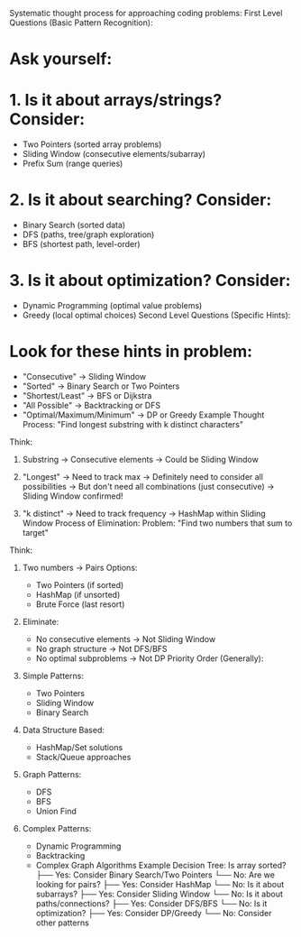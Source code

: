 Systematic thought process for approaching coding problems:
First Level Questions (Basic Pattern Recognition):
# Ask yourself:
# 1. Is it about arrays/strings? Consider:
- Two Pointers (sorted array problems)
- Sliding Window (consecutive elements/subarray)
- Prefix Sum (range queries)

# 2. Is it about searching? Consider:
- Binary Search (sorted data)
- DFS (paths, tree/graph exploration)
- BFS (shortest path, level-order)

# 3. Is it about optimization? Consider:
- Dynamic Programming (optimal value problems)
- Greedy (local optimal choices)
  Second Level Questions (Specific Hints):
# Look for these hints in problem:
- "Consecutive" -> Sliding Window
- "Sorted" -> Binary Search or Two Pointers
- "Shortest/Least" -> BFS or Dijkstra
- "All Possible" -> Backtracking or DFS
- "Optimal/Maximum/Minimum" -> DP or Greedy
  Example Thought Process:
  "Find longest substring with k distinct characters"

Think:
1. Substring -> Consecutive elements
   -> Could be Sliding Window

2. "Longest" -> Need to track max
   -> Definitely need to consider all possibilities
   -> But don't need all combinations (just consecutive)
   -> Sliding Window confirmed!

3. "k distinct" -> Need to track frequency
   -> HashMap within Sliding Window
   Process of Elimination:
   Problem: "Find two numbers that sum to target"

Think:
1. Two numbers -> Pairs
   Options:
    - Two Pointers (if sorted)
    - HashMap (if unsorted)
    - Brute Force (last resort)

2. Eliminate:
    - No consecutive elements -> Not Sliding Window
    - No graph structure -> Not DFS/BFS
    - No optimal subproblems -> Not DP
      Priority Order (Generally):
1. Simple Patterns:
    - Two Pointers
    - Sliding Window
    - Binary Search

2. Data Structure Based:
    - HashMap/Set solutions
    - Stack/Queue approaches

3. Graph Patterns:
    - DFS
    - BFS
    - Union Find

4. Complex Patterns:
    - Dynamic Programming
    - Backtracking
    - Complex Graph Algorithms
      Example Decision Tree:
      Is array sorted?
      ├── Yes: Consider Binary Search/Two Pointers
      └── No: Are we looking for pairs?
      ├── Yes: Consider HashMap
      └── No: Is it about subarrays?
      ├── Yes: Consider Sliding Window
      └── No: Is it about paths/connections?
      ├── Yes: Consider DFS/BFS
      └── No: Is it optimization?
      ├── Yes: Consider DP/Greedy
      └── No: Consider other patterns